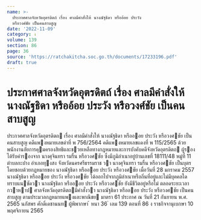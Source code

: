 ```yaml
---
name: >-
  ประกาศศาลจังหวัดอุตรดิตถ์ เรื่อง ศาลมีคำสั่งให้ นางณัฐธิดา หรืออ้อย ประวัง
  หรือวงศ์ชัย เป็นคนสาบสูญ
date: '2022-11-09'
category: ง
volume: 139
section: 86
page: 36
source: 'https://ratchakitcha.soc.go.th/documents/17233196.pdf'
draft: true
---
```


# ประกาศศาลจังหวัดอุตรดิตถ์ เรื่อง ศาลมีคำสั่งให้ นางณัฐธิดา หรืออ้อย ประวัง หรือวงศ์ชัย เป็นคนสาบสูญ

ประกาศศาลจังหวัดอุตรดิตถ เรื่อง ศาลมีคําสั่งให้ นางณัฐธิดา หรือออย ประวัง หรือวงศชัย เป็นคนสาบสูญ คดีแพงหมายเลขดําที่ พ 756/2564 คดีแพงหมายเลขแดงที่ พ 115/2565 ด้วย พนักงานอัยการคุมครองสิทธิและชวยเหลือทางกฎหมายและการบังคับคดีจังหวัดอุตรดิตถ ผู้รอง ได้รับคํารองจาก นางศุจินทรา รมรื่น หรือวงศชัย ซึ่งมีภูมิลําเนาอยู่บ้านเลขที่ 18111/48 หมู่ที่ 11 ตําบลกะปาง อําเภอทุงสง จังหวัดนครศรีธรรมราช วา นางศุจินทรา รมรื่น หรือวงศชัย เป็นบุตรโดยชอบด้วยกฎหมายของ นางณัฐธิดา หรือออย ประวัง หรือวงศชัย เมื่อวันที่ 28 มกราคม 2557 นางณัฐธิดา หรือออย ประวัง หรือวงศชัย ได้ออกไปจากภูมิลําเนาหรือถิ่นที่อยู่และไม่มีบุคคลใดทราบแนชัดวา นางณัฐธิดา หรือออย ประวัง หรือวงศชัย ยังมีชีวิตอยู่หรือไม่ ตลอดระยะเวลากวาหาป ศาลจังหวัดอุตรดิตถมีคําสั่งวา นางณัฐธิดา หรือออย ประวัง หรือวงศชัย เป็นคนสาบสูญ ตามประมวลกฎหมายแพงและพาณิชย มาตรา 61 ประกาศ ณ วันที่ 21 กันยายน พ.ศ. 2565 นภัสพร ศักดิ์เดชานนท ผู้พิพากษา ้ หนา 36 ่ เลม 139 ตอนที่ 86 ง ราชกิจจานุเบกษา 10 พฤศจิกายน 2565
